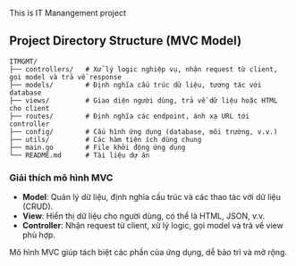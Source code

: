 This is IT Manangement project

## Project Directory Structure (MVC Model)

```
ITMGMT/
├── controllers/   # Xử lý logic nghiệp vụ, nhận request từ client, gọi model và trả về response
├── models/        # Định nghĩa cấu trúc dữ liệu, tương tác với database
├── views/         # Giao diện người dùng, trả về dữ liệu hoặc HTML cho client
├── routes/        # Định nghĩa các endpoint, ánh xạ URL tới controller
├── config/        # Cấu hình ứng dụng (database, môi trường, v.v.)
├── utils/         # Các hàm tiện ích dùng chung
├── main.go        # File khởi động ứng dụng
└── README.md      # Tài liệu dự án
```

### Giải thích mô hình MVC

- **Model**: Quản lý dữ liệu, định nghĩa cấu trúc và các thao tác với dữ liệu (CRUD).
- **View**: Hiển thị dữ liệu cho người dùng, có thể là HTML, JSON, v.v.
- **Controller**: Nhận request từ client, xử lý logic, gọi model và trả về view phù hợp.

Mô hình MVC giúp tách biệt các phần của ứng dụng, dễ bảo trì và mở rộng.